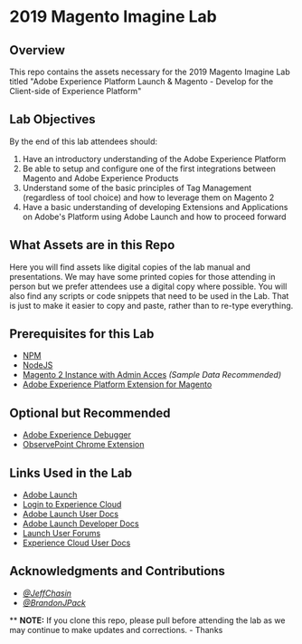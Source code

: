 # 2019 Magento Imagine Lab

## Overview
This repo contains the assets necessary for the 2019 Magento Imagine Lab titled "Adobe Experience Platform Launch & Magento - Develop for the Client-side of Experience Platform"

## Lab Objectives
By the end of this lab attendees should:
 1. Have an introductory understanding of the Adobe Experience Platform
 2. Be able to setup and configure one of the first integrations between Magento and Adobe Experience Products
 3. Understand some of the basic principles of Tag Management (regardless of tool choice) and how to leverage them on Magento 2
 4. Have a basic understanding of developing Extensions and Applications on Adobe's Platform using Adobe Launch and how to proceed forward


## What Assets are in this Repo
Here you will find assets like digital copies of the lab manual and presentations.  We may have some printed copies for those attending in person but we prefer attendees use a digital copy where possible.
You will also find any scripts or code snippets that need to be used in the Lab.  That is just to make it easier to copy and paste, rather than to re-type everything.

## Prerequisites for this Lab
 - [NPM](https://www.npmjs.com/)
 - [NodeJS](https://nodejs.org/en/)
 - [Magento 2 Instance with Admin Acces](https://github.com/magento/magento2)  *(Sample Data Recommended)*
 - [Adobe Experience Platform Extension for Magento](https://github.com/magento/aep-launch)


 ## Optional but Recommended
  - [Adobe Experience Debugger](http://bit.ly/AdobeDebugger)
  - [ObservePoint Chrome Extension](https://chrome.google.com/webstore/detail/observepoint-tagdebugger/daejfbkjipkgidckemjjafiomfeabemo)


## Links Used in the Lab
 - [Adobe Launch](https://launch.adobe.com/)
 - [Login to Experience Cloud](https://experiencecloud.adobe.com/)
 - [Adobe Launch User Docs](https://docs.adobelaunch.com/)
 - [Adobe Launch Developer Docs](https://developer.adobelaunch.com/)
 - [Launch User Forums](https://forums.adobe.com/community/experience-cloud/platform/launch)
 - [Experience Cloud User Docs](https://docs.adobe.com/content/help/en/experience-cloud/implementing-in-websites-with-launch/index.html)


 ## Acknowledgments and Contributions
  - *[@JeffChasin](https://twitter.com/JeffChasin)*
  - *[@BrandonJPack](https://twitter.com/BrandonJPack)*


** **NOTE:** If you clone this repo, please pull before attending the lab as we may continue to make updates and corrections. - Thanks
